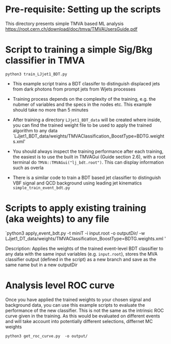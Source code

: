 #  Pre-requisite: Setting up the scripts 

This directory presents simple TMVA based ML analysis
https://root.cern.ch/download/doc/tmva/TMVAUsersGuide.pdf


# Script to training a simple Sig/Bkg classifier in TMVA

`python3 train_LJjet1_BDT.py`

- This example script trains a BDT classifer to distinguish displaced jets from dark photons from prompt jets from Wjets processes 
- Training process depends on the complexity of the training, e.g. the nubmer of variables and the specs in the nodes etc.
This example should take no more than 5 minutes
- After training a directory `LJjet1_BDT_data` will be created where inside, you can find the trained weight file to be used to apply the trained algorithm to any data `LJjet1_BDT_data/weights/TMVAClassification_BoostType=BDTG.weights.xml' 
- You should always inspect the training performance after each training, the easiest is to use the built in TMVAGui (Guide section 2.6), with a root terminal do `TMVA::TMVAGui("lj_bdt.root")`. This can display information such as overla

- There is a similar code to train a BDT based jet classifier to distinguish VBF signal and QCD background using leading jet kinematics `simple_train_event_bdt.py` 

# Scripts to apply existing training (aka weights) to any file


`python3 apply_event_bdt.py -t miniT -i input.root -o outputDir/ -w LJjet1_DT_data/weights/TMVAClassification_BoostType=BDTG.weights.xml
'

Description: Applies the weights of the trained event-level BDT classifier to 
any data with the same input variables (e.g. `input.root`), stores the MVA classifier output (defined in the script)
as a new branch and save as the same name but in a new outputDir

# Analysis level ROC curve 

Once you have applied the trained weights to your chosen signal and background data, you can use this example scripts to evaluate the performance of the new classifier.
This is not the same as the intrinsic ROC curve given in the training. As this would be evaluated on different events and will take account into potentially different selections, differnet MC weights

`python3 get_roc_curve.py  -o output/`





